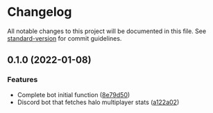 # Changelog

All notable changes to this project will be documented in this file. See [standard-version](https://github.com/conventional-changelog/standard-version) for commit guidelines.

## 0.1.0 (2022-01-08)


### Features

* Complete bot initial function ([8e79d50](https://github.com/shaned24/halo-discord-bot/commit/8e79d50f42af5c1d821c3ecdf3bc799582d78f52))
* Discord bot that fetches halo multiplayer stats ([a122a02](https://github.com/shaned24/halo-discord-bot/commit/a122a02f41f8c3c7c820abee9acc41a28ffcdb67))
